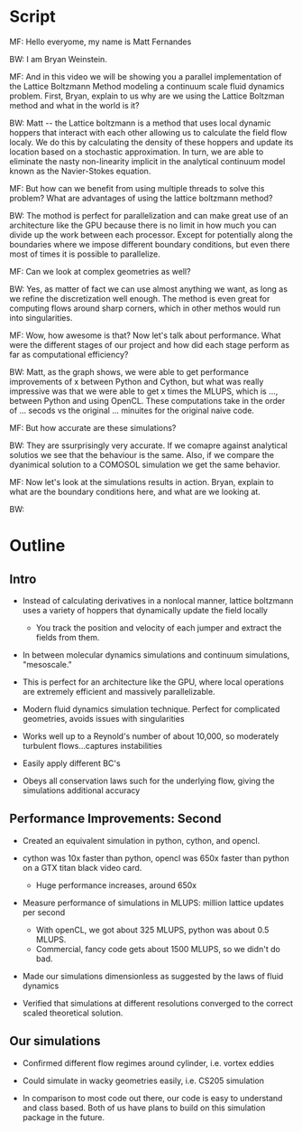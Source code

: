 # Script

MF: Hello everyome, my name is Matt Fernandes

BW: I am Bryan Weinstein. 

MF: And in this video we will be showing you a parallel implementation of the Lattice Boltzmann Method modeling a continuum scale fluid dynamics problem. First, Bryan, explain to us why are we using the Lattice Boltzman method and what in the world is it?

BW: Matt -- the Lattice boltzmann is a method that uses local dynamic hoppers that interact with each other allowing us to calculate the field flow localy. We do this by calculating the density of these hoppers and update its location based on a stochastic approximation.  In turn, we are able to eliminate the nasty non-linearity implicit in the analytical continuum model known as the Navier-Stokes equation. 

MF: But how can we benefit from using multiple threads to solve this problem? What are advantages of using the lattice boltzmann method?

BW: The mothod is perfect for parallelization and can make great use of an architecture like the GPU because there is no limit in how much you can divide up the work between each processor. Except for potentially along the boundaries where we impose different boundary conditions, but even there most of times it is possible to parallelize. 

MF: Can we look at complex geometries as well? 

BW: Yes, as matter of fact we can use almost anything we want, as long as we refine the discretization well enough. The method is even great for computing flows around sharp corners, which in other methos would run into singularities. 

MF: Wow, how awesome is that? Now let's talk about performance. What were the different stages of our project and how did each stage perform as far as computational efficiency?

BW: Matt, as the graph shows, we were able to get performance improvements of x between Python and Cython, but what was really impressive was that we were able to get x times the MLUPS, which is ..., between Python and using OpenCL. These computations take in the order of ... secods vs the original ... minuites for the original naive code.

MF: But how accurate are these simulations?

BW: They are ssurprisingly very accurate. If we comapre against analytical solutios we see that the behaviour is the same. Also, if we compare the dyanimical solution to a COMOSOL simulation we get the same behavior. 

MF: Now let's look at the simulations results in action. Bryan, explain to what are the boundary conditions here, and what are we looking at.

BW: 

# Outline

## Intro

* Instead of calculating derivatives in a nonlocal manner, lattice boltzmann uses a variety of hoppers that dynamically
update the field locally
   * You track the position and velocity of each jumper and extract the fields from them.

* In between molecular dynamics simulations and continuum simulations, "mesoscale."

* This is perfect for an architecture like the GPU, where local operations are extremely efficient and massively 
parallelizable.

* Modern fluid dynamics simulation technique. Perfect for complicated geometries, avoids issues with singularities
* Works well up to a Reynold's number of about 10,000, so moderately turbulent flows...captures instabilities
* Easily apply different BC's

* Obeys all conservation laws such for the underlying flow, giving the simulations additional accuracy

## Performance Improvements: Second

* Created an equivalent simulation in python, cython, and opencl.
* cython was 10x faster than python, opencl was 650x faster than python on a GTX titan black video card. 
    * Huge performance increases, around 650x

* Measure performance of simulations in MLUPS: million lattice updates per second
    * With openCL, we got about 325 MLUPS, python was about 0.5 MLUPS.
    * Commercial, fancy code gets about 1500 MLUPS, so we didn't do bad.

* Made our simulations dimensionless as suggested by the laws of fluid dynamics
* Verified that simulations at different resolutions converged to the correct scaled theoretical solution.


## Our simulations

* Confirmed different flow regimes around cylinder, i.e. vortex eddies
* Could simulate in wacky geometries easily, i.e. CS205 simulation

* In comparison to most code out there, our code is easy to understand and class based. Both of us have plans 
to build on this simulation package in the future.
